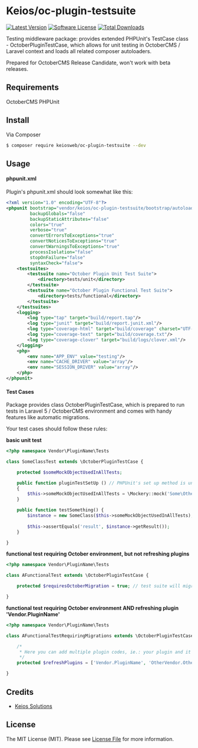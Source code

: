 # Keios/oc-plugin-testsuite

[![Latest 
Version](https://img.shields.io/github/release/keiosweb/oc-plugin-testsuite.svg?style=flat-square)](https://github.com/keiosweb/oc-plugin-testsuite/releases)
[![Software License](https://img.shields.io/badge/license-MIT-brightgreen.svg?style=flat-square)](LICENSE.md)
[![Total Downloads](https://img.shields.io/packagist/dt/keios/oc-plugin-testsuite.svg?style=flat-square)](https://packagist.org/packages/keios/oc-plugin-testsuite)

Testing middleware package: provides extended PHPUnit's TestCase class - OctoberPluginTestCase, 
which allows for unit testing in OctoberCMS / Laravel context and loads all related composer autoloaders.

Prepared for OctoberCMS Release Candidate, won't work with beta releases.

## Requirements
OctoberCMS
PHPUnit

## Install

Via Composer

``` bash
$ composer require keiosweb/oc-plugin-testsuite --dev
```

## Usage

#### phpunit.xml

Plugin's phpunit.xml should look somewhat like this:

``` xml
<?xml version="1.0" encoding="UTF-8"?>
<phpunit bootstrap="vendor/keios/oc-plugin-testsuite/bootstrap/autoload.php"
         backupGlobals="false"
         backupStaticAttributes="false"
         colors="true"
         verbose="true"
         convertErrorsToExceptions="true"
         convertNoticesToExceptions="true"
         convertWarningsToExceptions="true"
         processIsolation="false"
         stopOnFailure="false"
         syntaxCheck="false">
    <testsuites>
        <testsuite name="October Plugin Unit Test Suite">
            <directory>tests/unit</directory>
        </testsuite>
        <testsuite name="October Plugin Functional Test Suite">
            <directory>tests/functional</directory>
        </testsuite>
    </testsuites>
    <logging>
        <log type="tap" target="build/report.tap"/>
        <log type="junit" target="build/report.junit.xml"/>
        <log type="coverage-html" target="build/coverage" charset="UTF-8" yui="true" highlight="true"/>
        <log type="coverage-text" target="build/coverage.txt"/>
        <log type="coverage-clover" target="build/logs/clover.xml"/>
    </logging>
    <php>
        <env name="APP_ENV" value="testing"/>
        <env name="CACHE_DRIVER" value="array"/>
        <env name="SESSION_DRIVER" value="array"/>
    </php>
</phpunit>

```

#### Test Cases

Package provides class OctoberPluginTestCase, which is prepared to run tests in Laravel 5 / OctoberCMS environment and comes with handy features like automatic migrations.

Your test cases should follow these rules:

**basic unit test**
``` php
<?php namespace Vendor\PluginName\Tests

class SomeClassTest extends \OctoberPluginTestCase {

    protected $someMockObjectUsedInAllTests;

    public function pluginTestSetUp () // PHPUnit's set up method is unavailable, use this instead
    {
        $this->someMockObjectUsedInAllTests = \Mockery::mock('Some\Other\Class');
    }

    public function testSomething() { 
        $instance = new SomeClass($this->someMockObjectUsedInAllTests);
        
        $this->assertEquals('result', $instance->getResult());
    }

}
``` 

**functional test requiring October environment, but not refreshing plugins**
``` php
<?php namespace Vendor\PluginName\Tests

class AFunctionalTest extends \OctoberPluginTestCase {

    protected $requiresOctoberMigration = true; // test suite will migrate october

}
```

**functional test requiring October environment AND refreshing plugin 'Vendor.PluginName'**
``` php
<?php namespace Vendor\PluginName\Tests

class AFunctionalTestRequiringMigrations extends \OctoberPluginTestCase {

    /*
     * Here you can add multiple plugin codes, ie.: your plugin and it's dependencies
     */
    protected $refreshPlugins = ['Vendor.PluginName', 'OtherVendor.OtherPlugin'];

}
```

## Credits

- [Keios Solutions](https://github.com/keiosweb)

## License

The MIT License (MIT). Please see [License File](LICENSE.md) for more information.
